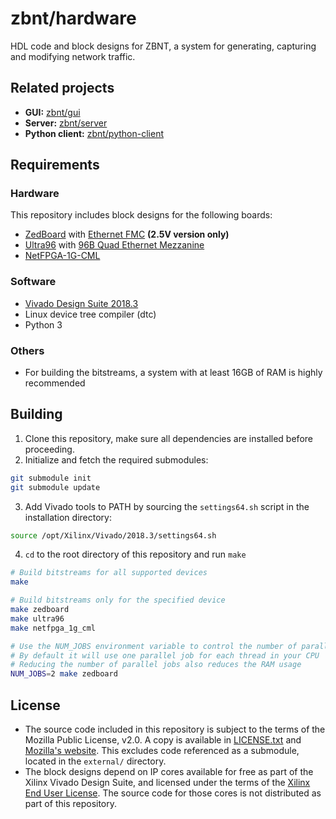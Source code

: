 # zbnt/hardware

HDL code and block designs for ZBNT, a system for generating, capturing and modifying network traffic.

## Related projects

* **GUI:** [zbnt/gui](https://github.com/zbnt/gui)
* **Server:** [zbnt/server](https://github.com/zbnt/server)
* **Python client:** [zbnt/python-client](https://github.com/zbnt/python-client)

## Requirements

### Hardware

This repository includes block designs for the following boards:

* [ZedBoard](http://www.zedboard.org/product/zedboard) with [Ethernet FMC](http://ethernetfmc.com) **(2.5V version only)**
* [Ultra96](https://www.96boards.org/product/ultra96) with [96B Quad Ethernet Mezzanine](https://opsero.com/product/96b-quad-ethernet-mezzanine)
* [NetFPGA-1G-CML](https://store.digilentinc.com/netfpga-1g-cml-kintex-7-fpga-development-board)

### Software

* [Vivado Design Suite 2018.3](https://www.xilinx.com/products/design-tools/vivado.html)
* Linux device tree compiler (dtc)
* Python 3

### Others

* For building the bitstreams, a system with at least 16GB of RAM is highly recommended

## Building

1. Clone this repository, make sure all dependencies are installed before proceeding.
2. Initialize and fetch the required submodules:

```bash
git submodule init
git submodule update
```

3. Add Vivado tools to PATH by sourcing the `settings64.sh` script in the installation directory:

```bash
source /opt/Xilinx/Vivado/2018.3/settings64.sh
```

4. `cd` to the root directory of this repository and run `make`

```bash
# Build bitstreams for all supported devices
make

# Build bitstreams only for the specified device
make zedboard
make ultra96
make netfpga_1g_cml

# Use the NUM_JOBS environment variable to control the number of parallel jobs
# By default it will use one parallel job for each thread in your CPU
# Reducing the number of parallel jobs also reduces the RAM usage
NUM_JOBS=2 make zedboard
```

## License

* The source code included in this repository is subject to the terms of the Mozilla Public License, v2.0. A copy is available in [LICENSE.txt](https://github.com/zbnt/zbnt_hw/blob/master/LICENSE.txt) and [Mozilla's website](https://mozilla.org/MPL/2.0). This excludes code referenced as a submodule, located in the ```external/``` directory.
* The block designs depend on IP cores available for free as part of the Xilinx Vivado Design Suite, and licensed under the terms of the [Xilinx End User License](https://www.xilinx.com/support/documentation/sw_manuals/xilinx2018_3/end-user-license-agreement.pdf). The source code for those cores is not distributed as part of this repository.
